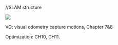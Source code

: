 //SLAM structure

<img src = "https://user-images.githubusercontent.com/36797374/106164047-9385ca80-6157-11eb-9d59-352c5e2dac79.png">


VO: visual odometry
capture motions, Chapter 7&8

Optimization: CH10, CH11.

